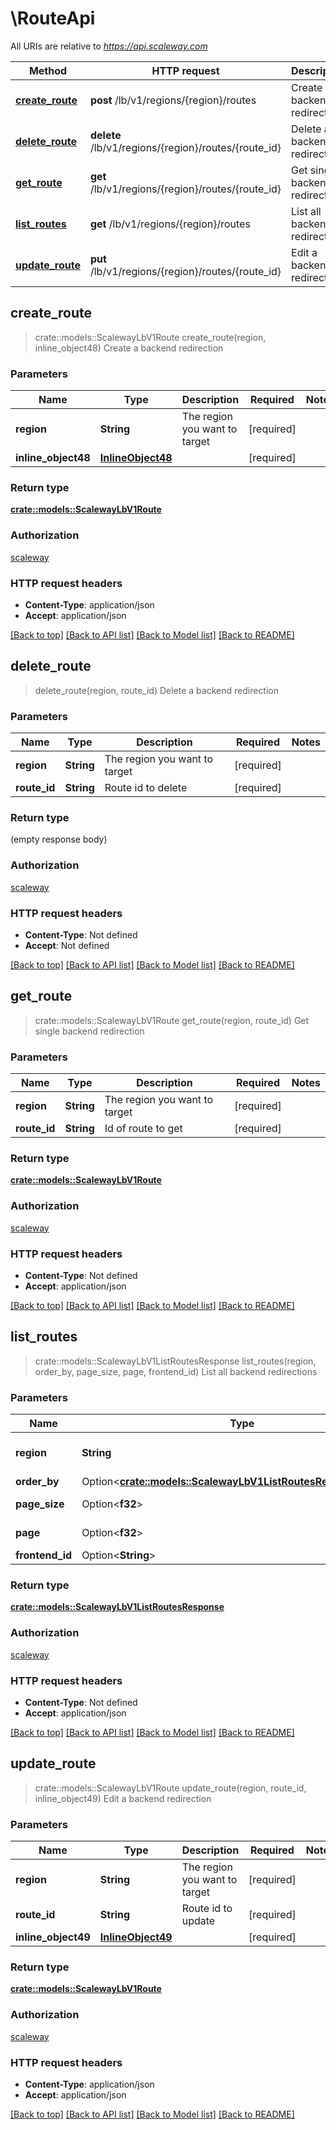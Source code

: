 # \RouteApi

All URIs are relative to *https://api.scaleway.com*

Method | HTTP request | Description
------------- | ------------- | -------------
[**create_route**](RouteApi.md#create_route) | **post** /lb/v1/regions/{region}/routes | Create a backend redirection
[**delete_route**](RouteApi.md#delete_route) | **delete** /lb/v1/regions/{region}/routes/{route_id} | Delete a backend redirection
[**get_route**](RouteApi.md#get_route) | **get** /lb/v1/regions/{region}/routes/{route_id} | Get single backend redirection
[**list_routes**](RouteApi.md#list_routes) | **get** /lb/v1/regions/{region}/routes | List all backend redirections
[**update_route**](RouteApi.md#update_route) | **put** /lb/v1/regions/{region}/routes/{route_id} | Edit a backend redirection



## create_route

> crate::models::ScalewayLbV1Route create_route(region, inline_object48)
Create a backend redirection

### Parameters


Name | Type | Description  | Required | Notes
------------- | ------------- | ------------- | ------------- | -------------
**region** | **String** | The region you want to target | [required] |
**inline_object48** | [**InlineObject48**](InlineObject48.md) |  | [required] |

### Return type

[**crate::models::ScalewayLbV1Route**](scaleway.lb.v1.Route.md)

### Authorization

[scaleway](../README.md#scaleway)

### HTTP request headers

- **Content-Type**: application/json
- **Accept**: application/json

[[Back to top]](#) [[Back to API list]](../README.md#documentation-for-api-endpoints) [[Back to Model list]](../README.md#documentation-for-models) [[Back to README]](../README.md)


## delete_route

> delete_route(region, route_id)
Delete a backend redirection

### Parameters


Name | Type | Description  | Required | Notes
------------- | ------------- | ------------- | ------------- | -------------
**region** | **String** | The region you want to target | [required] |
**route_id** | **String** | Route id to delete | [required] |

### Return type

 (empty response body)

### Authorization

[scaleway](../README.md#scaleway)

### HTTP request headers

- **Content-Type**: Not defined
- **Accept**: Not defined

[[Back to top]](#) [[Back to API list]](../README.md#documentation-for-api-endpoints) [[Back to Model list]](../README.md#documentation-for-models) [[Back to README]](../README.md)


## get_route

> crate::models::ScalewayLbV1Route get_route(region, route_id)
Get single backend redirection

### Parameters


Name | Type | Description  | Required | Notes
------------- | ------------- | ------------- | ------------- | -------------
**region** | **String** | The region you want to target | [required] |
**route_id** | **String** | Id of route to get | [required] |

### Return type

[**crate::models::ScalewayLbV1Route**](scaleway.lb.v1.Route.md)

### Authorization

[scaleway](../README.md#scaleway)

### HTTP request headers

- **Content-Type**: Not defined
- **Accept**: application/json

[[Back to top]](#) [[Back to API list]](../README.md#documentation-for-api-endpoints) [[Back to Model list]](../README.md#documentation-for-models) [[Back to README]](../README.md)


## list_routes

> crate::models::ScalewayLbV1ListRoutesResponse list_routes(region, order_by, page_size, page, frontend_id)
List all backend redirections

### Parameters


Name | Type | Description  | Required | Notes
------------- | ------------- | ------------- | ------------- | -------------
**region** | **String** | The region you want to target | [required] |
**order_by** | Option<[**crate::models::ScalewayLbV1ListRoutesRequestOrderBy**](.md)> |  |  |
**page_size** | Option<**f32**> | Page size |  |[default to 20]
**page** | Option<**f32**> | Page number |  |[default to 1]
**frontend_id** | Option<**String**> |  |  |

### Return type

[**crate::models::ScalewayLbV1ListRoutesResponse**](scaleway.lb.v1.ListRoutesResponse.md)

### Authorization

[scaleway](../README.md#scaleway)

### HTTP request headers

- **Content-Type**: Not defined
- **Accept**: application/json

[[Back to top]](#) [[Back to API list]](../README.md#documentation-for-api-endpoints) [[Back to Model list]](../README.md#documentation-for-models) [[Back to README]](../README.md)


## update_route

> crate::models::ScalewayLbV1Route update_route(region, route_id, inline_object49)
Edit a backend redirection

### Parameters


Name | Type | Description  | Required | Notes
------------- | ------------- | ------------- | ------------- | -------------
**region** | **String** | The region you want to target | [required] |
**route_id** | **String** | Route id to update | [required] |
**inline_object49** | [**InlineObject49**](InlineObject49.md) |  | [required] |

### Return type

[**crate::models::ScalewayLbV1Route**](scaleway.lb.v1.Route.md)

### Authorization

[scaleway](../README.md#scaleway)

### HTTP request headers

- **Content-Type**: application/json
- **Accept**: application/json

[[Back to top]](#) [[Back to API list]](../README.md#documentation-for-api-endpoints) [[Back to Model list]](../README.md#documentation-for-models) [[Back to README]](../README.md)

